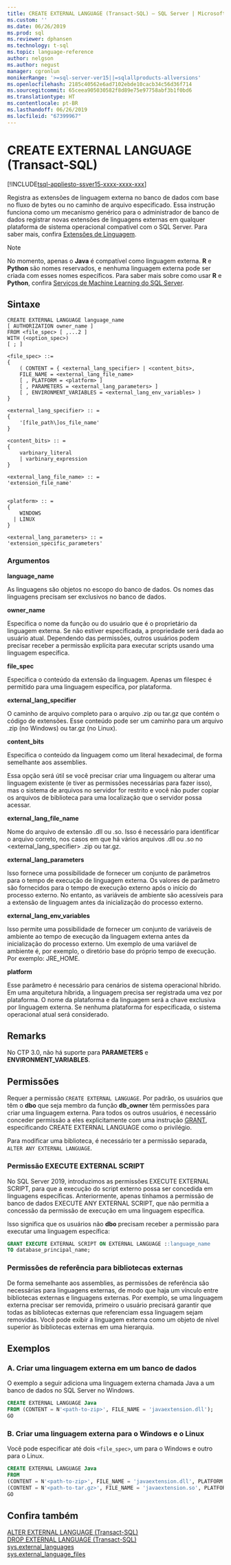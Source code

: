 ```yaml
---
title: CREATE EXTERNAL LANGUAGE (Transact-SQL) – SQL Server | Microsoft Docs
ms.custom: ''
ms.date: 06/26/2019
ms.prod: sql
ms.reviewer: dphansen
ms.technology: t-sql
ms.topic: language-reference
author: nelgson
ms.author: negust
manager: cgronlun
monikerRange: '>=sql-server-ver15||=sqlallproducts-allversions'
ms.openlocfilehash: 2185c40562e6ad7102ebde10cacb34c56d36f714
ms.sourcegitcommit: 65ceea905030582f8d89e75e97758abf3b1f0bd6
ms.translationtype: HT
ms.contentlocale: pt-BR
ms.lasthandoff: 06/26/2019
ms.locfileid: "67399967"
---
```

# <a name="create-external-language-transact-sql"></a>CREATE EXTERNAL LANGUAGE (Transact-SQL)
[!INCLUDE[tsql-appliesto-ssver15-xxxx-xxxx-xxx](../../includes/tsql-appliesto-ssver15-xxxx-xxxx-xxx.md)]

Registra as extensões de linguagem externa no banco de dados com base no fluxo de bytes ou no caminho de arquivo especificado. Essa instrução funciona como um mecanismo genérico para o administrador de banco de dados registrar novas extensões de linguagens externas em qualquer plataforma de sistema operacional compatível com o SQL Server. Para saber mais, confira [Extensões de Linguagem](https://docs.microsoft.com/sql/language-extensions/language-extensions-overview).

> [!NOTE]
> No momento, apenas o **Java** é compatível como linguagem externa. **R** e **Python** são nomes reservados, e nenhuma linguagem externa pode ser criada com esses nomes específicos. Para saber mais sobre como usar **R** e **Python**, confira [Serviços de Machine Learning do SQL Server](https://docs.microsoft.com/sql/advanced-analytics/sql-server-machine-learning-services).

## <a name="syntax"></a>Sintaxe

```text
CREATE EXTERNAL LANGUAGE language_name  
[ AUTHORIZATION owner_name ]  
FROM <file_spec> [ ,...2 ]  
WITH (<option_spec>)
[ ; ]  

<file_spec> ::=  
{
    ( CONTENT = { <external_lang_specifier> | <content_bits>,
    FILE_NAME = <external_lang_file_name>
    [ , PLATFORM = <platform> ]
    [ , PARAMETERS = <external_lang_parameters> ]
    [ , ENVIRONMENT_VARIABLES = <external_lang_env_variables> )
}

<external_lang_specifier> :: =  
{
    '[file_path\]os_file_name'  
}

<content_bits> :: =  
{
    varbinary_literal
    | varbinary_expression
}

<external_lang_file_name> :: =  
'extension_file_name'


<platform> :: =
{
    WINDOWS
  | LINUX
}

<external_lang_parameters> :: =  
'extension_specific_parameters'
```

### <a name="arguments"></a>Argumentos

**language_name**

As linguagens são objetos no escopo do banco de dados. Os nomes das linguagens precisam ser exclusivos no banco de dados.

**owner_name**

Especifica o nome da função ou do usuário que é o proprietário da linguagem externa. Se não estiver especificada, a propriedade será dada ao usuário atual. Dependendo das permissões, outros usuários podem precisar receber a permissão explícita para executar scripts usando uma linguagem específica.

**file_spec**

Especifica o conteúdo da extensão da linguagem. Apenas um filespec é permitido para uma linguagem específica, por plataforma.

**external_lang_specifier**

O caminho de arquivo completo para o arquivo .zip ou tar.gz que contém o código de extensões. Esse conteúdo pode ser um caminho para um arquivo .zip (no Windows) ou tar.gz (no Linux).

**content_bits**

Especifica o conteúdo da linguagem como um literal hexadecimal, de forma semelhante aos assemblies.

Essa opção será útil se você precisar criar uma linguagem ou alterar uma linguagem existente (e tiver as permissões necessárias para fazer isso), mas o sistema de arquivos no servidor for restrito e você não puder copiar os arquivos de biblioteca para uma localização que o servidor possa acessar.

**external_lang_file_name**

Nome do arquivo de extensão .dll ou .so. Isso é necessário para identificar o arquivo correto, nos casos em que há vários arquivos .dll ou .so no <external_lang_specifier> .zip ou tar.gz.

**external_lang_parameters**

Isso fornece uma possibilidade de fornecer um conjunto de parâmetros para o tempo de execução de linguagem externa. Os valores de parâmetro são fornecidos para o tempo de execução externo após o início do processo externo. No entanto, as variáveis de ambiente são acessíveis para a extensão de linguagem antes da inicialização do processo externo.

**external_lang_env_variables**

Isso permite uma possibilidade de fornecer um conjunto de variáveis de ambiente ao tempo de execução da linguagem externa antes da inicialização do processo externo. Um exemplo de uma variável de ambiente é, por exemplo, o diretório base do próprio tempo de execução. Por exemplo: JRE_HOME.

**platform**

Esse parâmetro é necessário para cenários de sistema operacional híbrido. Em uma arquitetura híbrida, a linguagem precisa ser registrada uma vez por plataforma. O nome da plataforma e da linguagem será a chave exclusiva por linguagem externa. Se nenhuma plataforma for especificada, o sistema operacional atual será considerado.

## <a name="remarks"></a>Remarks

No CTP 3.0, não há suporte para **PARAMETERS** e **ENVIRONMENT_VARIABLES**.

## <a name="permissions"></a>Permissões

Requer a permissão `CREATE EXTERNAL LANGUAGE`. Por padrão, os usuários que têm o **dbo** que seja membro da função **db_owner** têm permissões para criar uma linguagem externa. Para todos os outros usuários, é necessário conceder permissão a eles explicitamente com uma instrução [GRANT](https://docs.microsoft.com/sql/t-sql/statements/grant-database-permissions-transact-sql), especificando CREATE EXTERNAL LANGUAGE como o privilégio.

Para modificar uma biblioteca, é necessário ter a permissão separada, `ALTER ANY EXTERNAL LANGUAGE`.

### <a name="execute-external-script-permission"></a>Permissão EXECUTE EXTERNAL SCRIPT

No SQL Server 2019, introduzimos as permissões EXECUTE EXTERNAL SCRIPT, para que a execução do script externo possa ser concedida em linguagens específicas. Anteriormente, apenas tínhamos a permissão de banco de dados EXECUTE ANY EXTERNAL SCRIPT, que não permitia a concessão da permissão de execução em uma linguagem específica.

Isso significa que os usuários não **dbo** precisam receber a permissão para executar uma linguagem específica:

```sql
GRANT EXECUTE EXTERNAL SCRIPT ON EXTERNAL LANGUAGE ::language_name 
TO database_principal_name;
```

### <a name="reference-permissions-to-external-libraries"></a>Permissões de referência para bibliotecas externas

De forma semelhante aos assemblies, as permissões de referência são necessárias para linguagens externas, de modo que haja um vínculo entre bibliotecas externas e linguagens externas. Por exemplo, se uma linguagem externa precisar ser removida, primeiro o usuário precisará garantir que todas as bibliotecas externas que referenciam essa linguagem sejam removidas. Você pode exibir a linguagem externa como um objeto de nível superior às bibliotecas externas em uma hierarquia.

## <a name="examples"></a>Exemplos

### <a name="a-create-an-external-language-in-a-database"></a>A. Criar uma linguagem externa em um banco de dados  

O exemplo a seguir adiciona uma linguagem externa chamada Java a um banco de dados no SQL Server no Windows.

```sql
CREATE EXTERNAL LANGUAGE Java 
FROM (CONTENT = N'<path-to-zip>', FILE_NAME = 'javaextension.dll');
GO
```

### <a name="b-create-an-external-language-for-both-windows-and-linux"></a>B. Criar uma linguagem externa para o Windows e o Linux

Você pode especificar até dois `<file_spec>`, um para o Windows e outro para o Linux.

```sql
CREATE EXTERNAL LANGUAGE Java
FROM
(CONTENT = N'<path-to-zip>', FILE_NAME = 'javaextension.dll', PLATFORM = WINDOWS),
(CONTENT = N'<path-to-tar.gz>', FILE_NAME = 'javaextension.so', PLATFORM = LINUX);
GO
```

## <a name="see-also"></a>Confira também

[ALTER EXTERNAL LANGUAGE (Transact-SQL)](alter-external-language-transact-sql.md)  
[DROP EXTERNAL LANGUAGE (Transact-SQL)](drop-external-language-transact-sql.md)  
[sys.external_languages](../../relational-databases/system-catalog-views/sys-external-languages-transact-sql.md)  
[sys.external_language_files](../../relational-databases/system-catalog-views/sys-external-language-files-transact-sql.md)  
